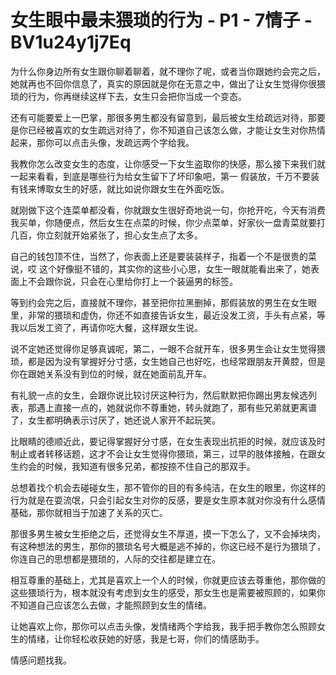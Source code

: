 # 女生眼中最未猥琐的行为 - P1 - 7情子 - BV1u24y1j7Eq

为什么你身边所有女生跟你聊着聊着，就不理你了呢，或者当你跟她约会完之后，她就再也不回你信息了，真实的原因就是你在无意之中，做出了让女生觉得你很猥琐的行为，你再继续这样下去，女生只会把你当成一个变态。

还有可能要爱上一巴掌，那很多男生都没有留意到，最后被女生给疏远对待，那要是你已经被喜欢的女生疏远对待了，你不知道自己该怎么做，才能让女生对你热情起来，那你可以点击头像，发疏远两个字给我。

我教你怎么改变女生的态度，让你感受一下女生盗取你的快感，那么接下来我们就一起来看看，到底是哪些行为给女生留下了坏印象吧，第一 假装放，千万不要装有钱来博取女生的好感，就比如说你跟女生在外面吃饭。

就刚做下这个连菜单都没看，你就跟女生很好奇地说一句，你抢开吃，今天有消费我买单，你随便点，然后女生在点菜的时候，你少点菜单，好家伙一盘青菜就要打几百，你立刻就开始紧张了，担心女生点了太多。

自己的钱包顶不住，当然了，你表面上还是要装装样子，指着一个不是很贵的菜说，哎 这个好像挺不错的，其实你的这些小心思，女生一眼就能看出来了，她表面上不会跟你说，只会在心里给你打上一个装逼男的标签。

等到约会完之后，直接就不理你，甚至把你拉黑删掉，那假装放的男生在女生眼里，非常的猥琐和虚伪，你还不如直接告诉女生，最近没发工资，手头有点紧，等我以后发工资了，再请你吃大餐，这样跟女生说。

说不定她还觉得你足够真诚呢，第二，一眼不合就开车，很多男生会让女生觉得猥琐，都是因为没有掌握好分寸感，女生她自己也好吃，也经常跟朋友开黄腔，但是你在跟她关系没有到位的时候，就在她面前乱开车。

有礼貌一点的女生，会跟你说比较讨厌这种行为，然后默默把你踢出男友候选列表，那遇上直接一点的，她就说你不尊重她，转头就跑了，那有些兄弟就更离谱了，女生都明确表示讨厌了，她还说人家开不起玩笑。

比眼睛的德顺近此，要记得掌握好分寸感，在女生表现出抗拒的时候，就应该及时制止或者转移话题，这才不会让女生觉得你猥琐，第三，过早的肢体接触，在跟女生约会的时候，我知道有很多兄弟，都按捺不住自己的那双手。

总想着找个机会去碰碰女生，那不管你的目的有多纯洁，在女生的眼里，你这样的行为就是在耍流氓，只会引起女生对你的反感，要是女生原本就对你没有什么感情基础，那你就相当于加速了关系的灭亡。

那很多男生被女生拒绝之后，还觉得女生不厚道，摸一下怎么了，又不会掉块肉，有这种想法的男生，那你的猥琐名号大概是逃不掉的，你这已经不是行为猥琐了，你连自己的思想都是猥琐的，人际的交往都是建立在。

相互尊重的基础上，尤其是喜欢上一个人的时候，你就更应该去尊重他，那你做的这些猥琐行为，根本就没有考虑到女生的感受，那女生也是需要被照顾的，如果你不知道自己应该怎么去做，才能照顾到女生的情绪。

让她喜欢上你，那你可以点击头像，发情绪两个字给我，我手把手教你怎么照顾女生的情绪，让你轻松收获她的好感，我是七哥，你们的情感助手。

情感问题找我。
